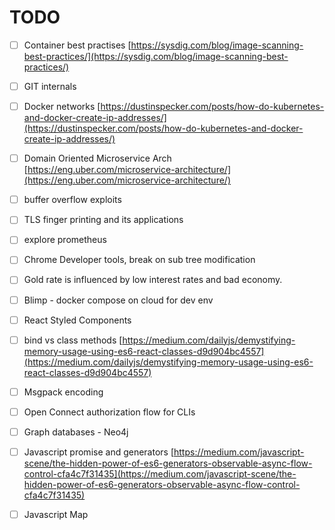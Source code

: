 # TODO

* [ ] Container best practises [https://sysdig.com/blog/image-scanning-best-practices/](https://sysdig.com/blog/image-scanning-best-practices/)
* [ ] GIT internals
* [ ] Docker networks [https://dustinspecker.com/posts/how-do-kubernetes-and-docker-create-ip-addresses/](https://dustinspecker.com/posts/how-do-kubernetes-and-docker-create-ip-addresses/)
* [ ] Domain Oriented Microservice Arch [https://eng.uber.com/microservice-architecture/](https://eng.uber.com/microservice-architecture/)
* [ ] buffer overflow exploits
* [ ] TLS finger printing and its applications
* [ ] explore prometheus
* [ ] Chrome Developer tools, break on sub tree modification
* [ ] Gold rate is influenced by low interest rates and bad economy. 
* [ ] Blimp - docker compose on cloud for dev env
* [ ] React Styled Components
* [ ] bind vs class methods [https://medium.com/dailyjs/demystifying-memory-usage-using-es6-react-classes-d9d904bc4557](https://medium.com/dailyjs/demystifying-memory-usage-using-es6-react-classes-d9d904bc4557)
* [ ] Msgpack encoding
* [ ] Open Connect authorization flow for CLIs
* [ ] Graph databases - Neo4j
* [ ] Javascript promise and generators [https://medium.com/javascript-scene/the-hidden-power-of-es6-generators-observable-async-flow-control-cfa4c7f31435](https://medium.com/javascript-scene/the-hidden-power-of-es6-generators-observable-async-flow-control-cfa4c7f31435)
* [ ] Javascript Map

